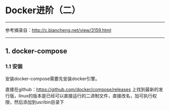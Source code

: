 # Docker进阶（二）
---
参考摘录自：http://c.biancheng.net/view/3159.html

---
 ## 1. docker-compose
 ### 1.1 安装
 安装docker-compose需要先安装docker引擎。
 
 直接在github：https://github.com/docker/compose/releases
 上找到最新的发行版，linux的版本是已经可以直接运行的二进制文件，直接改名，加可执行权限，然后添加到usr/bin目录下
